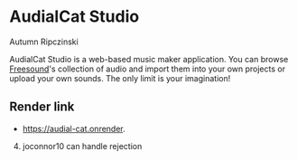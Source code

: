 # AudialCat Studio
Autumn Ripczinski

AudialCat Studio is a web-based music maker application. You can browse [Freesound](https://freesound.org/)'s collection of audio and import them into your own projects or upload your own sounds. The only limit is your imagination!

## Render link
* https://audial-cat.onrender.

4. joconnor10 can handle rejection
